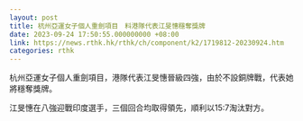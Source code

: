 ```yaml
---
layout: post
title: 杭州亞運女子個人重劍項目　料港隊代表江旻憓穩奪獎牌
date: 2023-09-24 17:50:55.000000000 +08:00
link: https://news.rthk.hk/rthk/ch/component/k2/1719812-20230924.htm
categories: rthk
---
```


杭州亞運女子個人重劍項目，港隊代表江旻憓晉級四強，由於不設銅牌戰，代表她將穩奪獎牌。

江旻憓在八強迎戰印度選手，三個回合均取得領先，順利以15:7淘汰對方。
